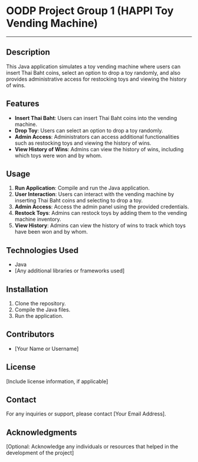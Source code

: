 # OODP Project Group 1 (HAPPI Toy Vending Machine)
-----


## Description
This Java application simulates a toy vending machine where users can insert Thai Baht coins, select an option to drop a toy randomly, and also provides administrative access for restocking toys and viewing the history of wins.

## Features
- **Insert Thai Baht**: Users can insert Thai Baht coins into the vending machine.
- **Drop Toy**: Users can select an option to drop a toy randomly.
- **Admin Access**: Administrators can access additional functionalities such as restocking toys and viewing the history of wins.
- **View History of Wins**: Admins can view the history of wins, including which toys were won and by whom.

## Usage
1. **Run Application**: Compile and run the Java application.
2. **User Interaction**: Users can interact with the vending machine by inserting Thai Baht coins and selecting to drop a toy.
3. **Admin Access**: Access the admin panel using the provided credentials.
4. **Restock Toys**: Admins can restock toys by adding them to the vending machine inventory.
5. **View History**: Admins can view the history of wins to track which toys have been won and by whom.

## Technologies Used
- Java
- [Any additional libraries or frameworks used]

## Installation
1. Clone the repository.
2. Compile the Java files.
3. Run the application.

## Contributors
- [Your Name or Username]

## License
[Include license information, if applicable]

## Contact
For any inquiries or support, please contact [Your Email Address].

## Acknowledgments
[Optional: Acknowledge any individuals or resources that helped in the development of the project]
